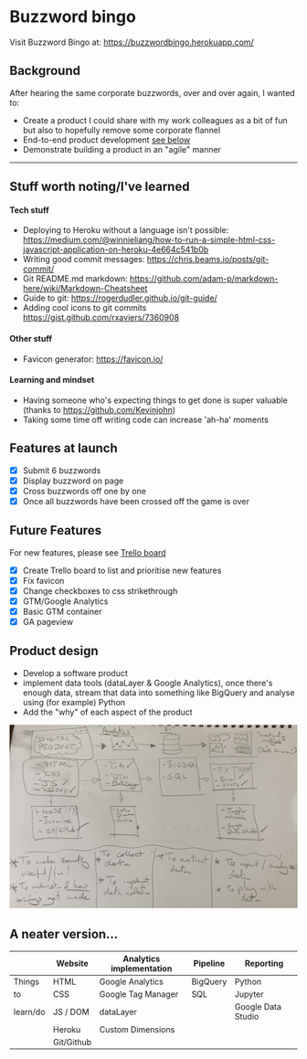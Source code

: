 # Buzzword bingo

Visit Buzzword Bingo at: https://buzzwordbingo.herokuapp.com/

## Background

After hearing the same corporate buzzwords, over and over again, I wanted to:

- Create a product I could share with my work colleagues as a bit of fun but also to hopefully remove some corporate flannel
- End-to-end product development [see below](https://github.com/chrisrusselldigital/buzzwordbingo#product-design)
- Demonstrate building a product in an "agile" manner

***

## Stuff worth noting/I've learned

#### Tech stuff

- Deploying to Heroku without a language isn't possible: https://medium.com/@winnieliang/how-to-run-a-simple-html-css-javascript-application-on-heroku-4e664c541b0b
- Writing good commit messages: https://chris.beams.io/posts/git-commit/
- Git README.md markdown: https://github.com/adam-p/markdown-here/wiki/Markdown-Cheatsheet
- Guide to git: https://rogerdudler.github.io/git-guide/
- Adding cool icons to git commits https://gist.github.com/rxaviers/7360908

#### Other stuff

- Favicon generator: https://favicon.io/


#### Learning and mindset

- Having someone who's expecting things to get done is super valuable (thanks to https://github.com/Kevinjohn)
- Taking some time off writing code can increase 'ah-ha' moments

## Features at launch

- [x] Submit 6 buzzwords
- [x] Display buzzword on page
- [x] Cross buzzwords off one by one
- [x] Once all buzzwords have been crossed off the game is over

## Future Features

For new features, please see [Trello board](https://trello.com/b/RHlIb3jD/buzzword-bingo)

- [x] Create Trello board to list and prioritise new features
- [x] Fix favicon
- [x] Change checkboxes to css strikethrough
- [x] GTM/Google Analytics
- [x] Basic GTM container
- [x] GA pageview

## Product design

- Develop a software product
- implement data tools (dataLayer & Google Analytics), once there's enough data, stream that data into something like BigQuery and analyse using (for example) Python
- Add the "why" of each aspect of the product

![buzzwordbingo product design](https://github.com/chrisrusselldigital/buzzwordbingo/blob/master/product-design.jpg)

## A neater version...

|               | Website       | Analytics implementation | Pipeline  | Reporting          |
| ------------- | ------------- | ------------------------ | --------- | ------------------ |
| Things        | HTML          | Google Analytics         | BigQuery  | Python             |
| to            | CSS           | Google Tag Manager       |   SQL     | Jupyter            |
| learn/do      | JS / DOM      | dataLayer                |           | Google Data Studio |
|               | Heroku        | Custom Dimensions        |           |                    |
|               | Git/Github    |                          |           |                    |
